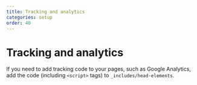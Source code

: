 ```yaml
---
title: Tracking and analytics
categories: setup
order: 40
---
```


# Tracking and analytics

If you need to add tracking code to your pages, such as Google Analytics, add the code \(including `<script>` tags\) to `_includes/head-elements`.

